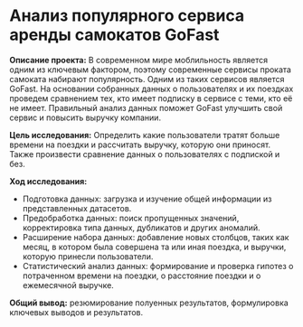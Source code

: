 # Анализ популярного сервиса аренды самокатов GoFast
**Описание проекта:** В современном мире моблильность является одним из ключевым фактором, поэтому современные сервисы проката самоката набирают популярность. Одним из таких сервисов является GoFast. На основании собранных данных о пользователях и их поездках проведем сравнением тех, кто имеет подписку в сервисе с теми, кто её не имеет. Правильный анализ данных поможет GoFast улучшить свой сервис и повысить выручку компании.

**Цель исследования:** Определить какие пользователи тратят больше времени на поездки и рассчитать выручку, которую они приносят. Также произвести сравнение данных о пользователях с подпиской и без.

**Ход исследования:**

- Подготовка данных: загрузка и изучение общей информации из представленных датасетов.
- Предобработка данных: поиск пропущенных значений, корректировка типа данных, дубликатов и других аномалий.
- Расширение набора данных: добавление новых столбцов, таких как месяц, в котором была совершена та или иная поездка, и выручки, которую принесли пользователи.
- Статистический анализ данных: формирование и проверка гипотез о потраченном времени на поездки, о расстояние поездки и о ежемесячной выручке.

**Общий вывод:** резюмирование полуенных результатов, формулировка ключевых выводов и результатов.
